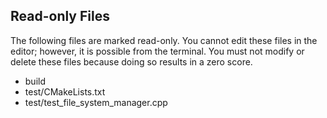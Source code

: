 ## Read-only Files
The following files are marked read-only. You cannot edit these files
in the editor; however, it is possible from the terminal. You must not
modify or delete these files because doing so results in a zero score.

* build
* test/CMakeLists.txt
* test/test_file_system_manager.cpp